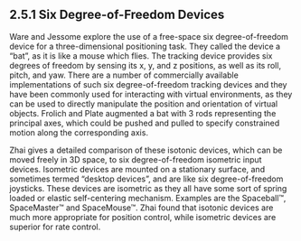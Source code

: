 ## 2.5.1 Six Degree-of-Freedom Devices

Ware and Jessome explore the use of a free-space six degree-of-freedom device for a three-dimensional positioning task. They called the device a “bat”, as it is like a mouse which flies. The tracking device provides six degrees of freedom by sensing its x, y, and z positions, as well as its roll, pitch, and yaw. There are a number of commercially available implementations of such six degree-of-freedom tracking devices and they have been commonly used for interacting with virtual environments, as they can be used to directly manipulate the position and orientation of virtual objects. Frolich and Plate augmented a bat with 3 rods representing the principal axes, which could be pushed and pulled to specify constrained motion along the corresponding axis.

Zhai gives a detailed comparison of these isotonic devices, which can be moved freely in 3D space, to six degree-of-freedom isometric input devices. Isometric devices are mounted on a stationary surface, and sometimes termed “desktop devices”, and are like six degree-of-freedom joysticks. These devices are isometric as they all have some sort of spring loaded or elastic self-centering mechanism. Examples are the Spaceball™, SpaceMaster™ and SpaceMouse™. Zhai found that isotonic devices are much more appropriate for position control, while isometric devices are superior for rate control.